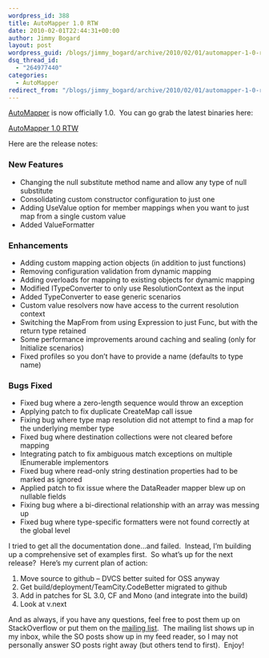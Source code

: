 ```yaml
---
wordpress_id: 388
title: AutoMapper 1.0 RTW
date: 2010-02-01T22:44:31+00:00
author: Jimmy Bogard
layout: post
wordpress_guid: /blogs/jimmy_bogard/archive/2010/02/01/automapper-1-0-rtw.aspx
dsq_thread_id:
  - "264977440"
categories:
  - AutoMapper
redirect_from: "/blogs/jimmy_bogard/archive/2010/02/01/automapper-1-0-rtw.aspx/"
---
```

[AutoMapper](http://automapper.codeplex.com/) is now officially 1.0.&#160; You can go grab the latest binaries here:

[AutoMapper 1.0 RTW](http://automapper.codeplex.com/Release/ProjectReleases.aspx?ReleaseId=39791)

Here are the release notes:

### New Features

  * Changing the null substitute method name and allow any type of null substitute 
  * Consolidating custom constructor configuration to just one 
  * Adding UseValue option for member mappings when you want to just map from a single custom value 
  * Added ValueFormatter<T>

### Enhancements

  * Adding custom mapping action objects (in addition to just functions) 
  * Removing configuration validation from dynamic mapping 
  * Adding overloads for mapping to existing objects for dynamic mapping 
  * Modified ITypeConverter to only use ResolutionContext as the input 
  * Added TypeConverter to ease generic scenarios 
  * Custom value resolvers now have access to the current resolution context 
  * Switching the MapFrom from using Expression to just Func, but with the return type retained 
  * Some performance improvements around caching and sealing (only for Initialize scenarios) 
  * Fixed profiles so you don&#8217;t have to provide a name (defaults to type name)

### Bugs Fixed

  * Fixed bug where a zero-length sequence would throw an exception 
  * Applying patch to fix duplicate CreateMap call issue 
  * Fixing bug where type map resolution did not attempt to find a map for the underlying member type 
  * Fixed bug where destination collections were not cleared before mapping 
  * Integrating patch to fix ambiguous match exceptions on multiple IEnumerable implementors 
  * Fixed bug where read-only string destination properties had to be marked as ignored 
  * Applied patch to fix issue where the DataReader mapper blew up on nullable fields 
  * Fixing bug where a bi-directional relationship with an array was messing up 
  * Fixed bug where type-specific formatters were not found correctly at the global level

I tried to get all the documentation done…and failed.&#160; Instead, I’m building up a comprehensive set of examples first.&#160; So what’s up for the next release?&#160; Here’s my current plan of action:

  1. Move source to github – DVCS better suited for OSS anyway
  2. Get build/deployment/TeamCity.CodeBetter migrated to github
  3. Add in patches for SL 3.0, CF and Mono (and integrate into the build)
  4. Look at v.next

And as always, if you have any questions, feel free to post them up on StackOverflow or put them on the [mailing list](http://groups.google.com/group/automapper-users/).&#160; The mailing list shows up in my inbox, while the SO posts show up in my feed reader, so I may not personally answer SO posts right away (but others tend to first).&#160; Enjoy!